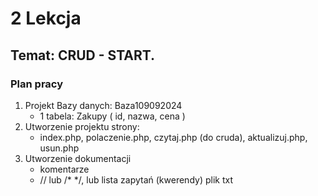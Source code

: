 # 2 Lekcja

## Temat: CRUD - START.

### Plan pracy
1. Projekt Bazy danych: Baza109092024
    - 1 tabela: Zakupy ( id, nazwa, cena )
2. Utworzenie projektu strony: 
    - index.php, polaczenie.php, czytaj.php (do cruda), aktualizuj.php, usun.php
3. Utworzenie dokumentacji
    - komentarze
    - // lub /* */, lub lista zapytań (kwerendy) plik txt